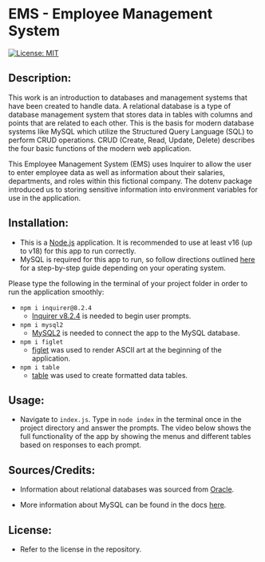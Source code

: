 # EMS - Employee Management System

[![License: MIT](https://img.shields.io/badge/License-MIT-yellow.svg)](https://opensource.org/licenses/MIT)

## Description:

This work is an introduction to databases and management systems that have been created to handle data. A relational database is a type of database management system that stores data in tables with columns and points that are related to each other. This is the basis for modern database systems like MySQL which utilize the Structured Query Language (SQL) to perform CRUD operations. CRUD (Create, Read, Update, Delete) describes the four basic functions of the modern web application.

This Employee Management System (EMS) uses Inquirer to allow the user to enter employee data as well as information about their salaries, departments, and roles within this fictional company. The dotenv package introduced us to storing sensitive information into environment variables for use in the application.

## Installation:

- This is a [Node.js](https://nodejs.org/en) application. It is recommended to use at least v16 (up to v18) for this app to run correctly.
- MySQL is required for this app to run, so follow directions outlined [here](https://coding-boot-camp.github.io/full-stack/mysql/mysql-installation-guide) for a step-by-step guide depending on your operating system.

Please type the following in the terminal of your project folder in order to run the application smoothly:

- `npm i inquirer@8.2.4`
  - [Inquirer v8.2.4](https://www.npmjs.com/package/inquirer) is needed to begin user prompts.
- `npm i mysql2`
  - [MySQL2](https://www.npmjs.com/package/mysql2) is needed to connect the app to the MySQL database.
- `npm i figlet`
  - [figlet](https://www.npmjs.com/package/figlet) was used to render ASCII art at the beginning of the application.
- `npm i table`
  - [table](https://www.npmjs.com/package/table) was used to create formatted data tables.

## Usage:

- Navigate to `index.js`. Type in `node index` in the terminal once in the project directory and answer the prompts. The video below shows the full functionality of the app by showing the menus and different tables based on responses to each prompt.

## Sources/Credits:

- Information about relational databases was sourced from [Oracle](https://www.oracle.com/database/what-is-a-relational-database/#:~:text=A%20relational%20database%20is%20a,of%20representing%20data%20in%20tables.).

- More information about MySQL can be found in the docs [here](https://dev.mysql.com/doc/).

## License:

- Refer to the license in the repository.
